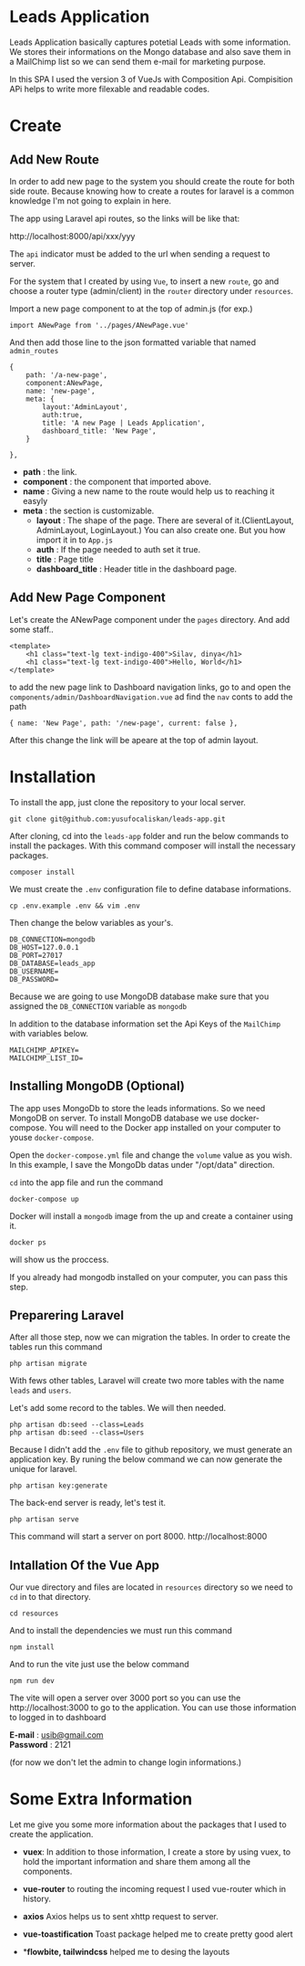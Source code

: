 
# Leads Application
Leads Application basically captures potetial Leads with some information. We stores their informations on the Mongo database and also save them in a MailChimp list so we can send them e-mail for marketing purpose. 

In this SPA I used the version 3 of VueJs with Composition Api. Compisition APi helps to write more filexable and readable codes.

# Create

## Add New Route
In order to add new page to the system you should create the route for both side route. Because knowing how to create a routes for laravel is a common knowledge I'm not going to explain in here. 

The app using Laravel api routes, so the links will be like that:

http://localhost:8000/api/xxx/yyy

The `api` indicator must be added to the url when sending a request to server.

For the system that I created by using `Vue`, to insert a new `route`, go and choose a router type (admin/client) in the `router` directory under `resources`.

Import a new page component to at the top of admin.js (for exp.) 

    import ANewPage from '../pages/ANewPage.vue'

And then add those line to the json formatted variable that named `admin_routes`

    {
        path: '/a-new-page',
        component:ANewPage,
        name: 'new-page',
        meta: {
            layout:'AdminLayout',
            auth:true,
            title: 'A new Page | Leads Application',
            dashboard_title: 'New Page',
        }
        
    },
    
- **path** : the link.<br>
- **component** : the component that imported above.<br>
- **name** : Giving a new name to the route would help us to reaching it easyly <br>
- **meta** : the section is customizable.<br>
     - **layout** : The shape of the page. There are several of it.(ClientLayout, AdminLayout, LoginLayout.) You can also create one. But you how import it in to `App.js`<br> 
     - **auth** : If the page needed to auth set it true. <br> 
     - **title** : Page title <br>
     - **dashboard_title** : Header title in the dashboard page.

## Add New Page Component
Let's create the ANewPage component under the `pages` directory. And add some staff..
    
    <template>
        <h1 class="text-lg text-indigo-400">Silav, dinya</h1>
        <h1 class="text-lg text-indigo-400">Hello, World</h1>
    </template>

to add the new page link to Dashboard navigation links, go to and open the `components/admin/DashboardNavigation.vue` ad find the `nav` conts to add the path

    { name: 'New Page', path: '/new-page', current: false },

After this change the link will be apeare at the top of admin layout.

# Installation

To install the app, just clone the repository to your local server.

    git clone git@github.com:yusufocaliskan/leads-app.git

After cloning, cd into the `leads-app` folder and run the below commands to install the packages.  With this command composer will install the necessary packages.

    composer install

We must create the `.env` configuration file to define database informations.

    cp .env.example .env && vim .env

Then change the below variables as your's.

    DB_CONNECTION=mongodb
    DB_HOST=127.0.0.1
    DB_PORT=27017
    DB_DATABASE=leads_app
    DB_USERNAME=
    DB_PASSWORD=

Because we are going to use MongoDB database make sure that you assigned the `DB_CONNECTION` variable as `mongodb`

In addition to the database information set the Api Keys of the `MailChimp` with variables below.

    MAILCHIMP_APIKEY=
    MAILCHIMP_LIST_ID=

## Installing MongoDB (Optional)
The app uses MongoDb to store the leads informations. So we need MongoDB on server. To install MongoDB database we use docker-compose. You will need to the Docker app installed on your computer to youse `docker-compose`.

Open the `docker-compose.yml` file and change the `volume` value as you wish. In this example, I save the MongoDb datas under "/opt/data" direction.

`cd` into the app file and run the command

    docker-compose up

Docker will install a `mongodb` image from the up and create a container using it.
    
    docker ps

will show us the proccess.



If you already had mongodb installed on your computer, you can pass this step.

## Preparering Laravel
After all those step, now we can migration the tables. In order to create the tables run this command

    php artisan migrate

With fews other tables, Laravel will create two more tables with the name `leads` and `users`.

Let's add some record to the tables. We will then needed.

    php artisan db:seed --class=Leads
    php artisan db:seed --class=Users

Because I didn't add the `.env` file to github repository, we must generate an application key. By runing the below command we can now generate the unique for laravel.

    php artisan key:generate

The back-end server is ready, let's test it.

    php artisan serve

This command will start a server on port 8000. http://localhost:8000

## Intallation Of the Vue App
Our vue directory and files are located in `resources` directory so we need to `cd` in to that directory.

    cd resources

And to install the dependencies we must run this command

    npm install

And to run the vite just use the below command

    npm run dev

The vite will open a server over 3000 port so you can use the http://localhost:3000 to go to the application. You can use those information to logged in to dashboard

**E-mail** : usib@gmail.com <br>
**Password** : 2121

(for now we don't let the admin to change login informations.)


# Some Extra Information
Let me give you some more information about the packages that I used to create the application.

- **vuex**: 
In addition to those information, I create a store by using vuex, to hold the important information and share them among all the components.

- **vue-router** to routing the incoming request I used vue-router which in history.
  
- **axios** Axios helps us to sent xhttp request to server.

- **vue-toastification** Toast package helped me to create pretty good alert

- ***flowbite, tailwindcss** helped me to desing the layouts
  

